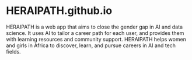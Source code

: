 # HERAIPATH.github.io
HERAIPATH is a web app that aims to close the gender gap in AI and data science. It uses AI to tailor a career path for each user, and provides them with learning resources and community support. HERAIPATH helps women and girls in Africa to discover, learn, and pursue careers in AI and tech fields.
